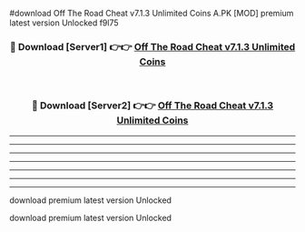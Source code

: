 #download Off The Road Cheat v7.1.3 Unlimited Coins A.PK [MOD] premium latest version Unlocked f9l75 



<div align="center">
<h3>🔴 Download [Server1] 👉👉 <a href="https://download1apk.web.app/">Off The Road Cheat v7.1.3 Unlimited Coins</a></h3><br>

<h3>🔴 Download [Server2] 👉👉 <a href="https://download1apk.web.app/">Off The Road Cheat v7.1.3 Unlimited Coins</a></h3>
</div>





----------------------------------------------------------

----------------------------------------------------------

----------------------------------------------------------

----------------------------------------------------------

----------------------------------------------------------

----------------------------------------------------------

----------------------------------------------------------

download premium latest version Unlocked

download premium latest version Unlocked
